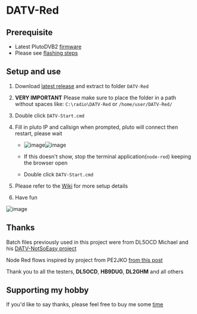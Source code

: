 # DATV-Red

## Prerequisite 
- Latest PlutoDVB2 [firmware](https://github.com/F5OEO/plutosdr-fw/releases)
- Please see [flashing steps](https://github.com/Psynosaur/DATV-Red/wiki#flashing-steps)

## Setup and use
1. Download [latest release](https://github.com/Psynosaur/DATV-Red/releases) and extract to folder `DATV-Red`

2. **VERY IMPORTANT** Please make sure to place the folder in a path without spaces like: `C:\radio\DATV-Red` or `/home/user/DATV-Red/`

3. Double click `DATV-Start.cmd`

4. Fill in pluto IP and callsign when prompted, pluto will connect then restart, please wait
   - ![image](https://github.com/Psynosaur/DATV-Red/assets/26934113/c6d5e1a6-d66e-4d71-ac11-cd639cfcc04f)![image](https://github.com/Psynosaur/DATV-Red/assets/26934113/1fd59f79-bd6b-45fd-8eea-259400a97ee5)

   - If this doesn't show, stop the terminal application(`node-red`) keeping the browser open
   - Double click `DATV-Start.cmd`

5. Please refer to the [Wiki](https://github.com/Psynosaur/DATV-Red/wiki) for more setup details

6. Have fun

![image](https://github.com/Psynosaur/DATV-Red/assets/26934113/1a92da28-736c-4f40-bf34-7566445b0d5d)


## Thanks 
Batch files previously used in this project were from DL5OCD Michael and his [DATV-NotSoEasy project](https://groups.io/g/plutodvb/message/257)

Node Red flows inspired by project from PE2JKO [from this post](https://www.pg540.org/wiki/index.php/RFE_for_PlutoDVB2)

Thank you to all the testers, **DL5OCD**, **HB9DUG**, **DL2GHM** and all others

## Supporting my hobby
If you'd like to say thanks, please feel free to buy me some [time](https://paypal.me/zs1sci?country.x=ZA&locale.x=en_US)


